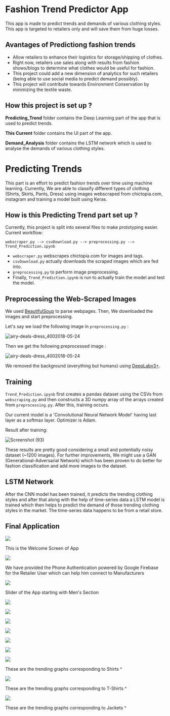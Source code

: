 # Fashion Trend Predictor App
This app is made to predict trends and demands of various clothing styles. This app is targeted to retailers only and will save them from huge losses.

## Avantages of Predictiong fashion trends
* Allow retailers to enhance their logistics for storage/shipping of clothes.
* Right now, retailers use sales along with results from fashion shows/blogs to determine what clothes would be useful for fashion.
* This project could add a new dimension of analytics for such retailers (being able to use social media to predict demand possibly).
* This project will contribute towards Environment Conservation by minimizing the textile waste.

## How this project is set up ?
**Predicting_Trend** folder contains the Deep Learning part of the app that is used to predict trends.

**This Current** folder contains the UI part of the app.

**Demand_Analysis** folder contains the LSTM network which is used to analyse the demands of various clothing styles.

# Predicting Trends
This part is an effort to predict fashion trends over time using machine learning. Currently, We are able to classify different types of clothing (Shirts, Skirts, Pants, Dress) using images webscraped from chictopia.com, instagram and training a model built using Keras.

## How is this Predicting Trend part set up ?
Currently, this project is split into several files to make prototyping easier. Current workflow:

`webscraper.py --> csvDownload.py --> preprocessing.py --> Trend_Prediction.ipynb`

* `webscraper.py` webscrapes chictopia.com for images and tags.
* `csvDownload.py` actually downloads the scraped images which are fed into.
* `preprocessing.py` to perform image preprocessing.
* Finally, `Trend_Prediction.ipynb` is run to actually train the model and test the model.

## Preprocessing the Web-Scraped Images
We used [BeautifulSoup](https://pypi.org/project/beautifulsoup4/) to parse webpages. Then, We downloaded the images and start preprocessing.

Let's say we load the following image in `preprocessing.py` :

![airy-deals-dress_4002018-05-24](https://user-images.githubusercontent.com/42767796/102005040-d3295c00-3d3b-11eb-81c2-1a86df6e792a.jpg)

Then we get the following preprocessed image :

![airy-deals-dress_4002018-05-24](https://user-images.githubusercontent.com/42767796/102005080-0e2b8f80-3d3c-11eb-81e5-343fabb751a4.jpg)

We removed the background (everything but humans) using [DeepLabv3+](https://github.com/bonlime/keras-deeplab-v3-plus).

## Training
`Trend_Prediction.ipynb` first creates a pandas dataset using the CSVs from `webscraping.py` and then constructs a 3D numpy array of the arrays created from `preprocessing.py`. After this, training occurs.

Our current model is a 'Convolutional Neural Network Model' having last layer as a softmax layer. Optimizer is Adam.

Result after training:

![Screenshot (93)](https://user-images.githubusercontent.com/42767796/102005284-a9713480-3d3d-11eb-99d4-d44c93bf6f7b.png)

These results are pretty good considering a small and potentially noisy dataset (~1200 images). For further improvements, We might use a GAN (Generational-Adversarial Network) which has been proven to do better for fashion classification and add more images to the dataset.

## LSTM Network ##
After the CNN model has been trained, it predicts the trending clothing styles and after that along with the help of time-series data a LSTM model is trained which then helps to predict the demand of those trending clothing styles in the market. 
The time-series data happens to be from a retail store.

## Final Application ##
![](https://github.com/AshutoshDas07/ABN_HackOffv3.0/blob/master/App%20Screenshots/WhatsApp%20Image%202020-12-13%20at%203.00.25%20PM.jpeg)

This is the Welcome Screen of App

![](https://github.com/AshutoshDas07/ABN_HackOffv3.0/blob/master/App%20Screenshots/WhatsApp%20Image%202020-12-13%20at%203.00.25%20PM%20(1).jpeg)

We have provided the Phone Authentication powered by Google Firebase for the Retailer User which can help him connect to Manufacturers

![](https://github.com/AshutoshDas07/ABN_HackOffv3.0/blob/master/App%20Screenshots/WhatsApp%20Image%202020-12-13%20at%203.00.25%20PM%20(2).jpeg)

Slider of the App starting with Men's Section

![](https://github.com/AshutoshDas07/ABN_HackOffv3.0/blob/master/App%20Screenshots/WhatsApp%20Image%202020-12-13%20at%203.00.26%20PM%20(1).jpeg)

![](https://github.com/AshutoshDas07/ABN_HackOffv3.0/blob/master/App%20Screenshots/WhatsApp%20Image%202020-12-13%20at%203.00.26%20PM.jpeg)

![](https://github.com/AshutoshDas07/ABN_HackOffv3.0/blob/master/App%20Screenshots/WhatsApp%20Image%202020-12-13%20at%203.00.26%20PM%20(2).jpeg)

![](https://github.com/AshutoshDas07/ABN_HackOffv3.0/blob/master/App%20Screenshots/WhatsApp%20Image%202020-12-13%20at%203.00.27%20PM%20(1).jpeg)

![](https://github.com/AshutoshDas07/ABN_HackOffv3.0/blob/master/App%20Screenshots/WhatsApp%20Image%202020-12-13%20at%203.00.27%20PM%20(2).jpeg)

![](https://github.com/AshutoshDas07/ABN_HackOffv3.0/blob/master/App%20Screenshots/WhatsApp%20Image%202020-12-13%20at%203.00.27%20PM.jpeg)

![](https://github.com/AshutoshDas07/ABN_HackOffv3.0/blob/master/App%20Screenshots/WhatsApp%20Image%202020-12-13%20at%203.00.27%20PM%20(3).jpeg)

These are the trending graphs corresponding to Shirts ^

![](https://github.com/AshutoshDas07/ABN_HackOffv3.0/blob/master/App%20Screenshots/WhatsApp%20Image%202020-12-13%20at%203.00.28%20PM%20(1).jpeg)

These are the trending graphs corresponding to T-Shirts ^

![](https://github.com/AshutoshDas07/ABN_HackOffv3.0/blob/master/App%20Screenshots/WhatsApp%20Image%202020-12-13%20at%203.00.28%20PM.jpeg)

These are the trending graphs corresponding to Jackets ^

